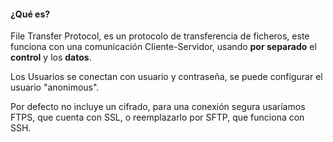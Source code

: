 #### ¿Qué es?
File Transfer Protocol, es un protocolo de transferencia de ficheros, este funciona con una comunicación Cliente-Servidor, usando **por separado** el **control** y los **datos**.

Los Usuarios se conectan con usuario y contraseña, se puede configurar el usuario "anonimous".

Por defecto no incluye un cifrado, para una conexión segura usaríamos FTPS, que cuenta con SSL, o reemplazarlo por SFTP, que funciona con SSH.

